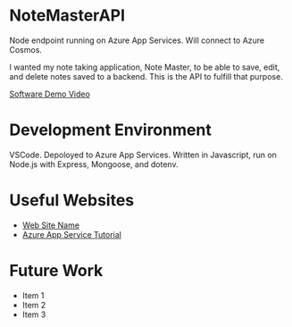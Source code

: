 # NoteMasterAPI
Node endpoint running on Azure App Services. Will connect to Azure Cosmos.

I wanted my note taking application, Note Master, to be able to save, edit, and delete notes saved to a backend. This is the API to fulfill that purpose.

[Software Demo Video](http://youtube.link.goes.here)

# Development Environment

VSCode. Depoloyed to Azure App Services. Written in Javascript, run on Node.js with Express, Mongoose, and dotenv.

# Useful Websites

- [Web Site Name](http://url.link.goes.here)
- [Azure App Service Tutorial](https://www.youtube.com/watch?v=P4vt-OmUM8E&t=11s)

# Future Work

- Item 1
- Item 2
- Item 3

